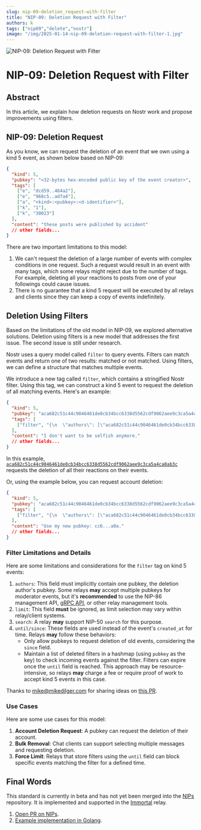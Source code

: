 ```yaml
---
slug: nip-09-deletion_request-with-filter
title: "NIP-09: Deletion Request with Filter"
authors: k
tags: ["nip09","delete","nostr"]
image: "/img/2025-01-14-nip-09-deletion-request-with-filter-1.jpg"
---
```


![NIP-09: Deletion Request with Filter](/img/2025-01-14-nip-09-deletion-request-with-filter-1.jpg)

# NIP-09: Deletion Request with Filter

## Abstract

In this article, we explain how deletion requests on Nostr work and propose improvements using filters.

## NIP-09: Deletion Request

As you know, we can request the deletion of an event that we own using a kind 5 event, as shown below based on NIP-09:

```json
{
  "kind": 5,
  "pubkey": "<32-bytes hex-encoded public key of the event creator>",
  "tags": [
    ["e", "dcd59..464a2"],
    ["e", "968c5..ad7a4"],
    ["a", "<kind>:<pubkey>:<d-identifier>"],
    ["k", "1"],
    ["k", "30023"]
  ],
  "content": "these posts were published by accident"
  // other fields...
}
```

There are two important limitations to this model:

1. We can't request the deletion of a large number of events with complex conditions in one request. Such a request would result in an event with many tags, which some relays might reject due to the number of tags. For example, deleting all your reactions to posts from one of your followings could cause issues.
2. There is no guarantee that a kind 5 request will be executed by all relays and clients since they can keep a copy of events indefinitely.

## Deletion Using Filters

Based on the limitations of the old model in NIP-09, we explored alternative solutions. Deletion using filters is a new model that addresses the first issue. The second issue is still under research.

Nostr uses a query model called `filter` to query events. Filters can match events and return one of two results: matched or not matched. Using filters, we can define a structure that matches multiple events.

We introduce a new tag called `filter`, which contains a stringified Nostr filter. Using this tag, we can construct a kind 5 event to request the deletion of all matching events. Here's an example:

```json
{
  "kind": 5,
  "pubkey": "aca682c51c44c9046461de0cb34bcc6338d5562cdf9062aee9c3ca5a4ca0ab3c",
  "tags": [
    ["filter", "{\n  \"authors\": [\"aca682c51c44c9046461de0cb34bcc6338d5562cdf9062aee9c3ca5a4ca0ab3c\"],\n  \"kinds\": [7],\n  \"#p\": \"aca682c51c44c9046461de0cb34bcc6338d5562cdf9062aee9c3ca5a4ca0ab3c\",\n  \"since\": 0,\n  \"until\": 2147483647\n}"]
  ],
  "content": "I don't want to be selfish anymore."
  // other fields...
}
```

In this example, [`aca682c51c44c9046461de0cb34bcc6338d5562cdf9062aee9c3ca5a4ca0ab3c`](https://njump.me/example@dezh.tech) requests the deletion of all their reactions on their events.

Or, using the example below, you can request account deletion:

```json
{
  "kind": 5,
  "pubkey": "aca682c51c44c9046461de0cb34bcc6338d5562cdf9062aee9c3ca5a4ca0ab3c",
  "tags": [
    ["filter", "{\n  \"authors\": [\"aca682c51c44c9046461de0cb34bcc6338d5562cdf9062aee9c3ca5a4ca0ab3c\"]\n}"]
  ],
  "content": "Use my new pubkey: cc6...a0a."
  // other fields...
}
```

### Filter Limitations and Details

Here are some limitations and considerations for the `filter` tag on kind 5 events:

1. `authors`: This field must implicitly contain one pubkey, the deletion author's pubkey. Some relays **may** accept multiple pubkeys for moderator events, but it's **recommended** to use the NIP-86 management API, [gRPC API](https://docs.dezh.tech/docs/immortal/managment/apis), or other relay management tools.
2. `limit`: This field **must** be ignored, as limit selection may vary within relay/client systems.
3. `search`: A relay **may** support NIP-50 `search` for this purpose.
4. `until/since`: These fields are used instead of the event's `created_at` for time. Relays **may** follow these behaviors:
   - Only allow pubkeys to request deletion of old events, considering the `since` field.
   - Maintain a list of deleted filters in a hashmap (using `pubkey` as the key) to check incoming events against the filter. Filters can expire once the `until` field is reached. This approach may be resource-intensive, so relays **may** charge a fee or require proof of work to accept kind 5 events in this case.

Thanks to [mike@mikedilger.com](https://njump.me/mike@mikedilger.com) for sharing ideas on [this PR](https://github.com/nostr-protocol/nips/pull/1509#issuecomment-2587967823).

### Use Cases

Here are some use cases for this model:

1. **Account Deletion Request**: A pubkey can request the deletion of their account.
2. **Bulk Removal**: Chat clients can support selecting multiple messages and requesting deletion.
3. **Force Limit**: Relays that store filters using the `until` field can block specific events matching the filter for a defined time.

## Final Words

This standard is currently in beta and has not yet been merged into the [NIPs](https://github.com/nostr-protocol/nips) repository. It is implemented and supported in the [Immortal](https://github.com/dezh-tech/immortal) relay.

1. [Open PR on NIPs](https://github.com/nostr-protocol/nips/pull/1509).
2. [Example implementation in Golang](https://github.com/dezh-tech/immortal/pull/110).
